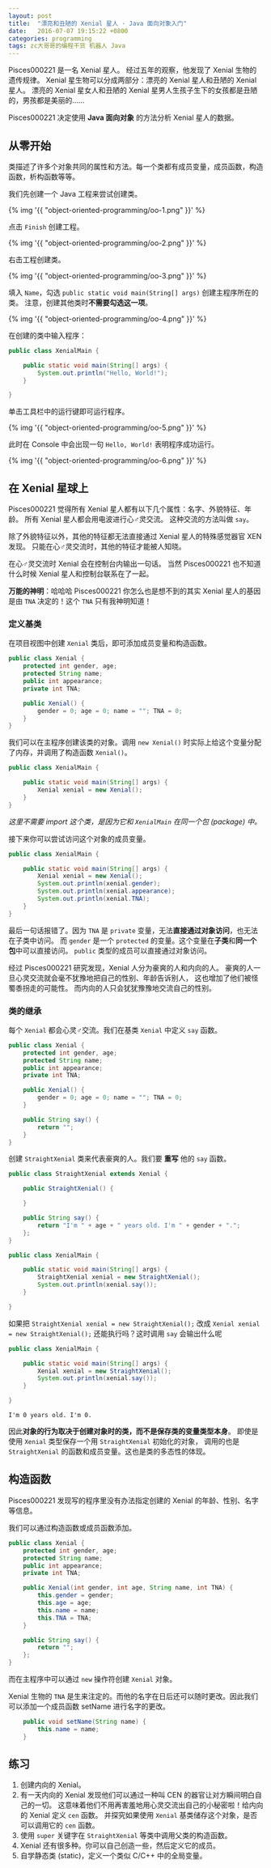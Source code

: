 ```yaml
---
layout: post
title:  "漂亮和丑陋的 Xenial 星人 · Java 面向对象入门"
date:   2016-07-07 19:15:22 +0800
categories: programming
tags: zc大哥哥的编程干货 机器人 Java
---
```


Pisces000221 是一名 Xenial 星人。
经过五年的观察，他发现了 Xenial 生物的遗传规律。
Xenial 星生物可以分成两部分：漂亮的 Xenial 星人和丑陋的 Xenial 星人。
漂亮的 Xenial 星女人和丑陋的 Xenial 星男人生孩子生下的女孩都是丑陋的，男孩都是美丽的……

Pisces000221 决定使用 **Java 面向对象** 的方法分析 Xenial 星人的数据。

## 从零开始

类描述了许多个对象共同的属性和方法。每一个类都有成员变量，成员函数，构造函数，析构函数等等。

我们先创建一个 Java 工程来尝试创建类。

{% img '{{ "object-oriented-programming/oo-1.png" }}' %}

点击 `Finish` 创建工程。

{% img '{{ "object-oriented-programming/oo-2.png" }}' %}

右击工程创建类。

{% img '{{ "object-oriented-programming/oo-3.png" }}' %}

填入 `Name`，勾选 `public static void main(String[] args)` 创建主程序所在的类。
注意，创建其他类时**不需要勾选这一项**。

{% img '{{ "object-oriented-programming/oo-4.png" }}' %}

在创建的类中输入程序：

```java
public class XenialMain {

	public static void main(String[] args) {
		System.out.println("Hello, World!");
	}

}
```

单击工具栏中的运行键即可运行程序。

{% img '{{ "object-oriented-programming/oo-5.png" }}' %}

此时在 Console 中会出现一句 `Hello, World!` 表明程序成功运行。

{% img '{{ "object-oriented-programming/oo-6.png" }}' %}

## 在 Xenial 星球上

Pisces000221 觉得所有 Xenial 星人都有以下几个属性：名字、外貌特征、年龄。
所有 Xenial 星人都会用电波进行心♂灵交流。
这种交流的方法叫做 `say`。

除了外貌特征以外，其他的特征都无法直接通过 Xenial 星人的特殊感觉器官 XEN 发现。
只能在心♂灵交流时，其他的特征才能被人知晓。

在心♂灵交流时 Xenial 会在控制台内输出一句话。
当然 Pisces000221 也不知道什么时候 Xenial 星人和控制台联系在了一起。

**万能的神明**：哈哈哈 Pisces000221 你怎么也是想不到的其实 Xenial 星人的基因是由 `TNA` 决定的！这个 `TNA` 只有我神明知道！

### 定义基类

在项目视图中创建 `Xenial` 类后，即可添加成员变量和构造函数。

```java
public class Xenial {
	protected int gender, age;
	protected String name;
	public int appearance;
	private int TNA;

	public Xenial() {
		gender = 0; age = 0; name = ""; TNA = 0;
	}
}
```

我们可以在主程序创建该类的对象。调用 `new Xenial()` 时实际上给这个变量分配了内存，并调用了构造函数 `Xenial()`。

```java
public class XenialMain {

	public static void main(String[] args) {
		Xenial xenial = new Xenial();
	}
}
```

*这里不需要 import 这个类，是因为它和 `XenialMain` 在同一个包 (package) 中。*

接下来你可以尝试访问这个对象的成员变量。

```java
public class XenialMain {

	public static void main(String[] args) {
		Xenial xenial = new Xenial();
		System.out.println(xenial.gender);
		System.out.println(xenial.appearance);
		System.out.println(xenial.TNA);
	}
}
```

最后一句话报错了。因为 `TNA` 是 `private` 变量，无法**直接通过对象访问**，也无法在子类中访问。
而 `gender` 是一个 `protected` 的变量。这个变量在**子类**和**同一个包**中可以直接访问。
`public` 类型的成员可以直接通过对象访问。

经过 Pisces000221 研究发现，Xenial 人分为豪爽的人和内向的人。
豪爽的人一旦心灵交流就会毫不犹豫地把自己的性别、年龄告诉别人，
这也增加了他们被怪蜀黍拐走的可能性。
而内向的人只会犹犹豫豫地交流自己的性别。

### 类的继承

每个 `Xenial` 都会心灵♂交流。我们在基类 `Xenial` 中定义 `say` 函数。

```java
public class Xenial {
	protected int gender, age;
	protected String name;
	public int appearance;
	private int TNA;

	public Xenial() {
		gender = 0; age = 0; name = ""; TNA = 0;
	}

	public String say() {
		return "";
	}
}
```

创建 `StraightXenial` 类来代表豪爽的人。我们要 **重写** 他的 `say` 函数。

```java
public class StraightXenial extends Xenial {

	public StraightXenial() {

	}

	public String say() {
		return "I'm " + age + " years old. I'm " + gender + ".";
	};
}
```

```java
public class XenialMain {

	public static void main(String[] args) {
		StraightXenial xenial = new StraightXenial();
		System.out.println(xenial.say());
	}

}
```

如果把 `StraightXenial xenial = new StraightXenial();` 改成 `Xenial xenial = new StraightXenial();` 还能执行吗？这时调用 `say` 会输出什么呢

```java
public class XenialMain {

	public static void main(String[] args) {
		Xenial xenial = new StraightXenial();
		System.out.println(xenial.say());
	}

}
```

```
I'm 0 years old. I'm 0.
```

因此**对象的行为取决于创建对象时的类，而不是保存类的变量类型本身**。
即使是使用 `Xenial` 类型保存一个用 `StraightXenial` 初始化的对象，
调用的也是 `StraightXenial` 的函数和成员变量。这也是类的多态性的体现。

## 构造函数

Pisces000221 发现写的程序里没有办法指定创建的 Xenial 的年龄、性别、名字等信息。

我们可以通过构造函数或成员函数添加。

```java
public class Xenial {
	protected int gender, age;
	protected String name;
	public int appearance;
	private int TNA;

	public Xenial(int gender, int age, String name, int TNA) {
		this.gender = gender;
		this.age = age;
		this.name = name;
		this.TNA = TNA;
	}

	public String say() {
		return "";
	};
}
```

而在主程序中可以通过 `new` 操作符创建 `Xenial` 对象。

Xenial 生物的 `TNA` 是生来注定的。而他的名字在日后还可以随时更改。因此我们可以添加一个成员函数 setName 进行名字的更改。

```java
	public void setName(String name) {
		this.name = name;
	}
```

## 练习

1. 创建内向的 Xenial。
2. 有一天内向的 Xenial 发现他们可以通过一种叫 CEN 的器官让对方瞬间明白自己的一切。
这意味着他们不用再害羞地用心灵交流出自己的小秘密啦！给内向的 Xenial 定义 `cen` 函数。
并探究如果使用 `Xenial` 基类储存这个对象，是否可以调用它的 `cen` 函数。
3. 使用 `super` 关键字在 `StraightXenial` 等类中调用父类的构造函数。
4. Xenial 还有很多种。你可以自己创造一些，然后定义它的成员。
5. 自学静态类 (static)，定义一个类似 C/C++ 中的全局变量。
